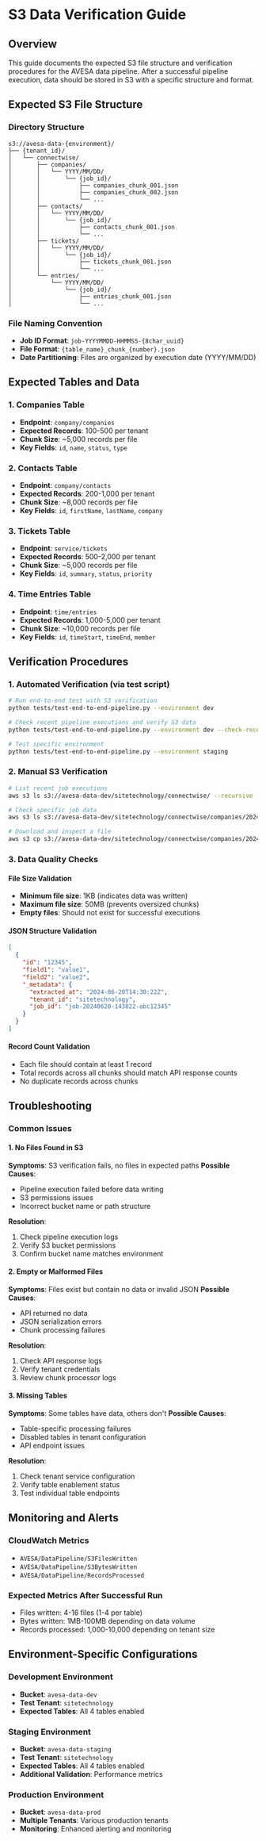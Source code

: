 # S3 Data Verification Guide

## Overview

This guide documents the expected S3 file structure and verification procedures for the AVESA data pipeline. After a successful pipeline execution, data should be stored in S3 with a specific structure and format.

## Expected S3 File Structure

### Directory Structure
```
s3://avesa-data-{environment}/
├── {tenant_id}/
│   └── connectwise/
│       ├── companies/
│       │   └── YYYY/MM/DD/
│       │       └── {job_id}/
│       │           ├── companies_chunk_001.json
│       │           ├── companies_chunk_002.json
│       │           └── ...
│       ├── contacts/
│       │   └── YYYY/MM/DD/
│       │       └── {job_id}/
│       │           ├── contacts_chunk_001.json
│       │           └── ...
│       ├── tickets/
│       │   └── YYYY/MM/DD/
│       │       └── {job_id}/
│       │           ├── tickets_chunk_001.json
│       │           └── ...
│       └── entries/
│           └── YYYY/MM/DD/
│               └── {job_id}/
│                   ├── entries_chunk_001.json
│                   └── ...
```

### File Naming Convention
- **Job ID Format**: `job-YYYYMMDD-HHMMSS-{8char_uuid}`
- **File Format**: `{table_name}_chunk_{number}.json`
- **Date Partitioning**: Files are organized by execution date (YYYY/MM/DD)

## Expected Tables and Data

### 1. Companies Table
- **Endpoint**: `company/companies`
- **Expected Records**: 100-500 per tenant
- **Chunk Size**: ~5,000 records per file
- **Key Fields**: `id`, `name`, `status`, `type`

### 2. Contacts Table
- **Endpoint**: `company/contacts`
- **Expected Records**: 200-1,000 per tenant
- **Chunk Size**: ~8,000 records per file
- **Key Fields**: `id`, `firstName`, `lastName`, `company`

### 3. Tickets Table
- **Endpoint**: `service/tickets`
- **Expected Records**: 500-2,000 per tenant
- **Chunk Size**: ~5,000 records per file
- **Key Fields**: `id`, `summary`, `status`, `priority`

### 4. Time Entries Table
- **Endpoint**: `time/entries`
- **Expected Records**: 1,000-5,000 per tenant
- **Chunk Size**: ~10,000 records per file
- **Key Fields**: `id`, `timeStart`, `timeEnd`, `member`

## Verification Procedures

### 1. Automated Verification (via test script)
```bash
# Run end-to-end test with S3 verification
python tests/test-end-to-end-pipeline.py --environment dev

# Check recent pipeline executions and verify S3 data
python tests/test-end-to-end-pipeline.py --environment dev --check-recent

# Test specific environment
python tests/test-end-to-end-pipeline.py --environment staging
```

### 2. Manual S3 Verification
```bash
# List recent job executions
aws s3 ls s3://avesa-data-dev/sitetechnology/connectwise/ --recursive

# Check specific job data
aws s3 ls s3://avesa-data-dev/sitetechnology/connectwise/companies/2024/06/20/job-20240620-143022-abc12345/

# Download and inspect a file
aws s3 cp s3://avesa-data-dev/sitetechnology/connectwise/companies/2024/06/20/job-20240620-143022-abc12345/companies_chunk_001.json ./
```

### 3. Data Quality Checks

#### File Size Validation
- **Minimum file size**: 1KB (indicates data was written)
- **Maximum file size**: 50MB (prevents oversized chunks)
- **Empty files**: Should not exist for successful executions

#### JSON Structure Validation
```json
[
  {
    "id": "12345",
    "field1": "value1",
    "field2": "value2",
    "_metadata": {
      "extracted_at": "2024-06-20T14:30:22Z",
      "tenant_id": "sitetechnology",
      "job_id": "job-20240620-143022-abc12345"
    }
  }
]
```

#### Record Count Validation
- Each file should contain at least 1 record
- Total records across all chunks should match API response counts
- No duplicate records across chunks

## Troubleshooting

### Common Issues

#### 1. No Files Found in S3
**Symptoms**: S3 verification fails, no files in expected paths
**Possible Causes**:
- Pipeline execution failed before data writing
- S3 permissions issues
- Incorrect bucket name or path structure

**Resolution**:
1. Check pipeline execution logs
2. Verify S3 bucket permissions
3. Confirm bucket name matches environment

#### 2. Empty or Malformed Files
**Symptoms**: Files exist but contain no data or invalid JSON
**Possible Causes**:
- API returned no data
- JSON serialization errors
- Chunk processing failures

**Resolution**:
1. Check API response logs
2. Verify tenant credentials
3. Review chunk processor logs

#### 3. Missing Tables
**Symptoms**: Some tables have data, others don't
**Possible Causes**:
- Table-specific processing failures
- Disabled tables in tenant configuration
- API endpoint issues

**Resolution**:
1. Check tenant service configuration
2. Verify table enablement status
3. Test individual table endpoints

## Monitoring and Alerts

### CloudWatch Metrics
- `AVESA/DataPipeline/S3FilesWritten`
- `AVESA/DataPipeline/S3BytesWritten`
- `AVESA/DataPipeline/RecordsProcessed`

### Expected Metrics After Successful Run
- Files written: 4-16 files (1-4 per table)
- Bytes written: 1MB-100MB depending on data volume
- Records processed: 1,000-10,000 depending on tenant size

## Environment-Specific Configurations

### Development Environment
- **Bucket**: `avesa-data-dev`
- **Test Tenant**: `sitetechnology`
- **Expected Tables**: All 4 tables enabled

### Staging Environment
- **Bucket**: `avesa-data-staging`
- **Test Tenant**: `sitetechnology`
- **Expected Tables**: All 4 tables enabled
- **Additional Validation**: Performance metrics

### Production Environment
- **Bucket**: `avesa-data-prod`
- **Multiple Tenants**: Various production tenants
- **Monitoring**: Enhanced alerting and monitoring